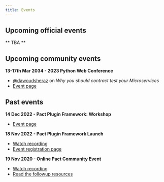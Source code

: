 ```yaml
---
title: Events
---
```

## Upcoming official events

** TBA **

## Upcoming community events

**13-17th Mar 2034 - 2023 Python Web Conference**

* [@dawoudsheraz](https://twitter.com/dawoudsheraz) on *Why you should contract test your Microservices*
 * [Event page](https://2023.pythonwebconf.com/presentations/why-you-should-contract-test-your-microservices)


## Past events

**14 Dec 2022 - Pact Plugin Framework: Workshop**

* [Event page](/events/plugins-framework-workshop)

**18 Nov 2022 - Pact Plugin Framework Launch**

* [Watch recording](https://www.youtube.com/watch?v=XA0yKOv5DjE)
* [Event registration page](/events/plugins-framework-launch)
 
**19 Nov 2020 - Online Pact Community Event**

* [Watch recording](https://youtu.be/wkld_wRsTDE)
* [Read the followup resources](/events/pact_online_community_20201119/2020_11_19_How_maintainers_use_pact_-_Tim_J_-_Pact_Community_Catchup.pdf)
